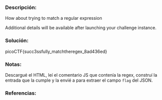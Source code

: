 ### Descripción: 

How about trying to match a regular expression

Additional details will be available after launching your challenge instance.
### Solución:
picoCTF{succ3ssfully_matchtheregex_8ad436ed}
### Notas:
Descargué el HTML, leí el comentario JS que contenía la regex, construí la entrada que la cumple y la envié a para extraer el campo `flag` del JSON.
### Referencias:
